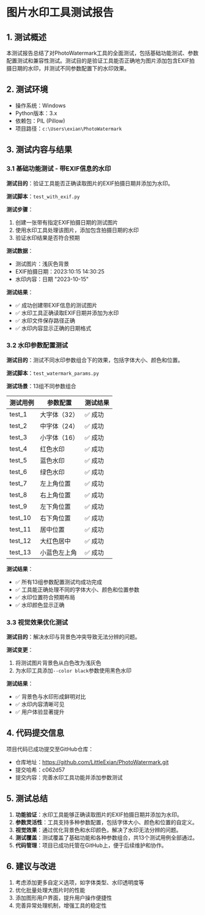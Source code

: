 # 图片水印工具测试报告

## 1. 测试概述

本测试报告总结了对PhotoWatermark工具的全面测试，包括基础功能测试、参数配置测试和兼容性测试。测试目的是验证工具能否正确地为图片添加包含EXIF拍摄日期的水印，并测试不同参数配置下的水印效果。

## 2. 测试环境

- 操作系统：Windows
- Python版本：3.x
- 依赖包：PIL (Pillow)
- 项目路径：`c:\Users\exian\PhotoWatermark`

## 3. 测试内容与结果

### 3.1 基础功能测试 - 带EXIF信息的水印

**测试目的**：验证工具能否正确读取图片的EXIF拍摄日期并添加为水印。

**测试脚本**：`test_with_exif.py`

**测试步骤**：
1. 创建一张带有指定EXIF拍摄日期的测试图片
2. 使用水印工具处理该图片，添加包含拍摄日期的水印
3. 验证水印结果是否符合预期

**测试数据**：
- 测试图片：浅灰色背景
- EXIF拍摄日期：2023:10:15 14:30:25
- 水印内容：日期 "2023-10-15"

**测试结果**：
- ✅ 成功创建带EXIF信息的测试图片
- ✅ 水印工具正确读取EXIF日期并添加为水印
- ✅ 水印文件保存路径正确
- ✅ 水印内容显示正确的日期格式

### 3.2 水印参数配置测试

**测试目的**：测试不同水印参数组合下的效果，包括字体大小、颜色和位置。

**测试脚本**：`test_watermark_params.py`

**测试场景**：13组不同参数组合

| 测试用例 | 参数配置 | 测试结果 |
|---------|---------|---------|
| test_1  | 大字体（32） | ✅ 成功 |
| test_2  | 中字体（24） | ✅ 成功 |
| test_3  | 小字体（16） | ✅ 成功 |
| test_4  | 红色水印 | ✅ 成功 |
| test_5  | 蓝色水印 | ✅ 成功 |
| test_6  | 绿色水印 | ✅ 成功 |
| test_7  | 左上角位置 | ✅ 成功 |
| test_8  | 右上角位置 | ✅ 成功 |
| test_9  | 左下角位置 | ✅ 成功 |
| test_10 | 右下角位置 | ✅ 成功 |
| test_11 | 居中位置 | ✅ 成功 |
| test_12 | 大红色居中 | ✅ 成功 |
| test_13 | 小蓝色左上角 | ✅ 成功 |

**测试结果**：
- ✅ 所有13组参数配置测试均成功完成
- ✅ 工具能正确处理不同的字体大小、颜色和位置参数
- ✅ 水印位置符合预期布局
- ✅ 水印颜色显示正确

### 3.3 视觉效果优化测试

**测试目的**：解决水印与背景色冲突导致无法分辨的问题。

**测试变更**：
1. 将测试图片背景色从白色改为浅灰色
2. 为水印工具添加`--color black`参数使用黑色水印

**测试结果**：
- ✅ 背景色与水印形成鲜明对比
- ✅ 水印内容清晰可见
- ✅ 用户体验显著提升

## 4. 代码提交信息

项目代码已成功提交至GitHub仓库：
- 仓库地址：https://github.com/LittleExian/PhotoWatermark.git
- 提交哈希：c062d57
- 提交内容：完善水印工具功能并添加参数测试

## 5. 测试总结

1. **功能验证**：水印工具能够正确读取图片的EXIF拍摄日期并添加为水印。
2. **参数灵活性**：工具支持多种参数配置，包括字体大小、颜色和位置的自定义。
3. **视觉效果**：通过优化背景色和水印颜色，解决了水印无法分辨的问题。
4. **测试覆盖**：测试覆盖了基础功能和各种参数组合，共13个测试用例全部通过。
5. **代码管理**：项目已成功托管在GitHub上，便于后续维护和协作。

## 6. 建议与改进

1. 考虑添加更多自定义选项，如字体类型、水印透明度等
2. 优化批量处理大图片时的性能
3. 添加图形用户界面，提升用户操作便捷性
4. 完善异常处理机制，增强工具的稳定性